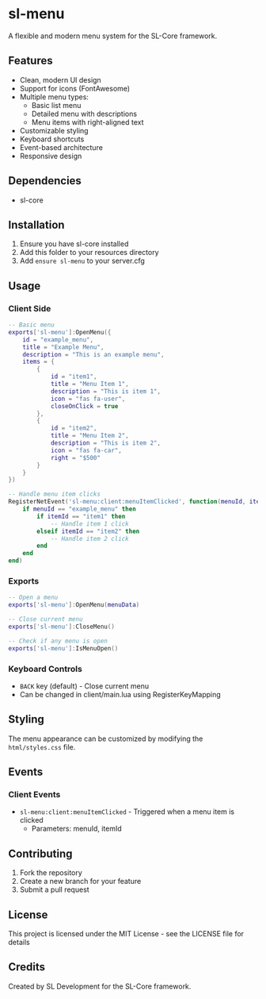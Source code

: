 # sl-menu

A flexible and modern menu system for the SL-Core framework.

## Features

- Clean, modern UI design
- Support for icons (FontAwesome)
- Multiple menu types:
  - Basic list menu
  - Detailed menu with descriptions
  - Menu items with right-aligned text
- Customizable styling
- Keyboard shortcuts
- Event-based architecture
- Responsive design

## Dependencies

- sl-core

## Installation

1. Ensure you have sl-core installed
2. Add this folder to your resources directory
3. Add `ensure sl-menu` to your server.cfg

## Usage

### Client Side

```lua
-- Basic menu
exports['sl-menu']:OpenMenu({
    id = "example_menu",
    title = "Example Menu",
    description = "This is an example menu",
    items = {
        {
            id = "item1",
            title = "Menu Item 1",
            description = "This is item 1",
            icon = "fas fa-user",
            closeOnClick = true
        },
        {
            id = "item2",
            title = "Menu Item 2",
            description = "This is item 2",
            icon = "fas fa-car",
            right = "$500"
        }
    }
})

-- Handle menu item clicks
RegisterNetEvent('sl-menu:client:menuItemClicked', function(menuId, itemId)
    if menuId == "example_menu" then
        if itemId == "item1" then
            -- Handle item 1 click
        elseif itemId == "item2" then
            -- Handle item 2 click
        end
    end
end)
```

### Exports

```lua
-- Open a menu
exports['sl-menu']:OpenMenu(menuData)

-- Close current menu
exports['sl-menu']:CloseMenu()

-- Check if any menu is open
exports['sl-menu']:IsMenuOpen()
```

### Keyboard Controls

- `BACK` key (default) - Close current menu
- Can be changed in client/main.lua using RegisterKeyMapping

## Styling

The menu appearance can be customized by modifying the `html/styles.css` file.

## Events

### Client Events

- `sl-menu:client:menuItemClicked` - Triggered when a menu item is clicked
  - Parameters: menuId, itemId

## Contributing

1. Fork the repository
2. Create a new branch for your feature
3. Submit a pull request

## License

This project is licensed under the MIT License - see the LICENSE file for details

## Credits

Created by SL Development for the SL-Core framework.
